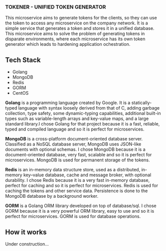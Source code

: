 ### TOKENER - UNIFIED TOKEN GENERATOR

This microservice aims to generate tokens for the clients, so they can use the token to access any microservice on the company network. It is a simple service that generates a token and stores it in a unified database. This microservice aims to solve the problem of generating tokens in disparate environments, where each microservice has its own token generator which leads to hardening application ochestration. 

## Tech Stack

- Golang
- MongoDB
- Redis
- GORM
- CentOS

**Golang** is a programming language created by Google. It is a statically-typed language with syntax loosely derived from that of C, adding garbage collection, type safety, some dynamic-typing capabilities, additional built-in types such as variable-length arrays and key-value maps, and a large standard library.I chose Golang for that project because it is a fast, reliable, typed and compiled language and so it is perfect for microservices. 

**MongoDB** is a cross-platform document-oriented database server. Classified as a NoSQL database server, MongoDB uses JSON-like documents with optional schemas. I chose MongoDB because it is a document-oriented database, very fast, scalable and so it is perfect for microservices. MongoDB is used for permanent storage of the tokens.

**Redis** is an in-memory data structure store, used as a distributed, in-memory key–value database, cache and message broker, with optional durability. I chose Redis because it is a very fast in-memory database, perfect for caching and so it is perfect for microservices. Redis is used for caching the tokens and other service data. Persistence is done to the MongoDB database by a background worker.

**GORM** is a Golang ORM library developed on top of database/sql. I chose GORM because it is a very powerful ORM library, easy to use and so it is perfect for microservices. GORM is used for database operations.

## How it works

Under construction...


